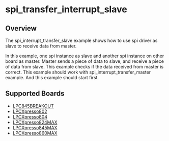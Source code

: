 # spi_transfer_interrupt_slave

## Overview
The spi_interrupt_transfer_slave example shows how to use spi driver as slave to receive data from master.

In this example, one spi instance as slave and another spi instance on other board as master. 
Master sends a piece of data to slave, and receive a piece of data from slave. This example 
checks if the data received from master is correct. This example should work with 
spi_interrupt_transfer_master example. And this example should start first.

## Supported Boards
- [LPC845BREAKOUT](../../../../_boards/lpc845breakout/driver_examples/spi/transfer_interrupt/slave/example_board_readme.md)
- [LPCXpresso802](../../../../_boards/lpcxpresso802/driver_examples/spi/transfer_interrupt/slave/example_board_readme.md)
- [LPCXpresso804](../../../../_boards/lpcxpresso804/driver_examples/spi/transfer_interrupt/slave/example_board_readme.md)
- [LPCXpresso824MAX](../../../../_boards/lpcxpresso824max/driver_examples/spi/transfer_interrupt/slave/example_board_readme.md)
- [LPCXpresso845MAX](../../../../_boards/lpcxpresso845max/driver_examples/spi/transfer_interrupt/slave/example_board_readme.md)
- [LPCXpresso860MAX](../../../../_boards/lpcxpresso860max/driver_examples/spi/transfer_interrupt/slave/example_board_readme.md)
